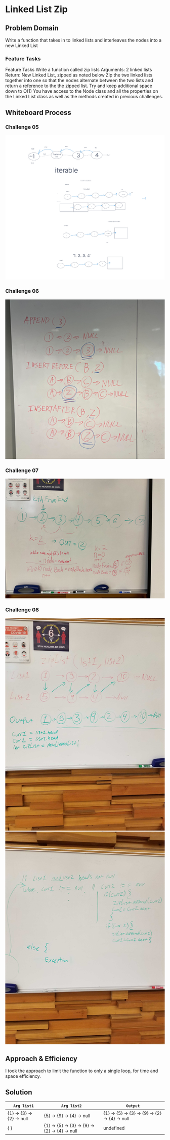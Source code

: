 # Linked List Zip

## Problem Domain

Write a function that takes in to linked lists and interleaves the nodes into a new Linked List

### Feature Tasks

Feature Tasks
Write a function called zip lists
Arguments: 2 linked lists
Return: New Linked List, zipped as noted below
Zip the two linked lists together into one so that the nodes alternate between the two lists and return a reference to the the zipped list.
Try and keep additional space down to O(1)
You have access to the Node class and all the properties on the Linked List class as well as the methods created in previous challenges.

## Whiteboard Process

### Challenge 05

![Singly Linked List Whiteboard](./images/05.png "Singly Linked List Whiteboard")

### Challenge 06

![Linked List Insertions](./images/06.jpg "Linked List Insertions")

### Challenge 07

![Kth from the end](./images/07.jpg "")

### Challenge 08

![Linked List Zip 8a](./images/08a.jpg "Linked List Zip 8a")
![Linked List Zip 8b](./images/08b.jpg "Linked List Zip 8b")

## Approach & Efficiency

I took the approach to limit the function to only a single loop, for time and space efficiency.

## Solution

| `Arg list1`      | `Arg list2` | `Output`      |
| ----------- | ----------- | ----------- |
| {1} -> {3} -> {2} -> null      | {5} -> {9} -> {4} -> null       | {1} -> {5} -> {3} -> {9} -> {2} -> {4} -> null      |
| { }   | {1} -> {5} -> {3} -> {9} -> {2} -> {4} -> null        | undefined   |
